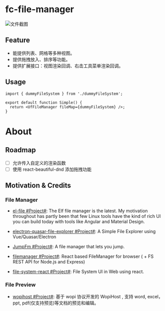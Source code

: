 # fc-file-manager

![文件截图](https://s2.ax1x.com/2020/03/02/32cUbR.md.png)

## Feature

- 能提供列表、网格等多种视图。
- 提供拖拽放入、排序等功能。
- 提供扩展接口：视图渲染回调、右击工具菜单渲染回调。

## Usage

```tsx
import { dummyFileSystem } from './dummyFileSystem';

export default function Simple() {
  return <UfFileManager fileMap={dummyFileSystem} />;
}
```

# About

## Roadmap

- [ ] 允许传入自定义的渲染函数
- [ ] 使用 react-beautiful-dnd 添加拖拽功能

## Motivation & Credits

### File Manager

- [el-file #Project#](https://github.com/mflorence99/el-file): The Elf file manager is the latest. My motivation throughout has partly been that few Linux tools have the kind of rich UI you can build today with tools like Angular and Material Design.

- [electron-quasar-file-explorer #Project#](https://github.com/hawkeye64/electron-quasar-file-explorer): A Simple File Explorer using Vue/Quasar/Electron

- [JumpFm #Project#](https://jumpfm.org/#Builtin%20Super-Powers): A file manager that lets you jump.

- [filemanager #Project#](https://github.com/OpusCapita/filemanager): React based FileManager for browser ( + FS REST API for Node.js and Express)

- [file-system-react #Project#](https://github.com/imshubhamsingh/file-system-react): File System UI in Web using react.

### File Preview

- [wopihost #Project#](https://github.com/ethendev/wopihost): 基于 wopi 协议开发的 WopiHost , 支持 word, excel，ppt, pdf(仅支持预览)等文档的预览和编辑。

